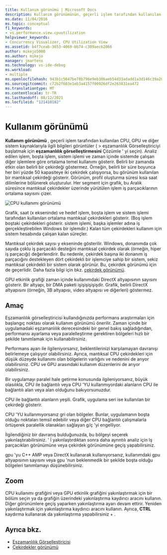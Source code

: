 ```yaml
---
title: Kullanım görünümü | Microsoft Docs
description: Kullanım görünümünün, geçerli işlem tarafından kullanılan CPU, GPU ve diğer sistem kaynaklarıyla ilgili bilgileri görüntüleyeceğini öğrenin.
ms.date: 11/04/2016
ms.topic: conceptual
f1_keywords:
- vs.performance.view.cpuutilization
helpviewer_keywords:
- Concurrency Visualizer, CPU Utilization View
ms.assetid: b4f7ceab-3653-4069-bb74-c309aec62866
author: mikejo5000
ms.author: mikejo
manager: jmartens
ms.technology: vs-ide-debug
ms.workload:
- multiple
ms.openlocfilehash: 943b1c5647be78b796e9eb386aeb54d33adadd1a3d146c39a2880024cf3e91bd
ms.sourcegitcommit: c72b2f603e1eb3a4157f00926df2e263831ea472
ms.translationtype: MT
ms.contentlocale: tr-TR
ms.lasthandoff: 08/12/2021
ms.locfileid: "121410182"
---
```

# <a name="utilization-view"></a>Kullanım görünümü
**Kullanım görünümü** , geçerli işlem tarafından kullanılan CPU, GPU ve diğer sistem kaynaklarıyla ilgili bilgileri görüntüler (   >  eşzamanlılık Görselleştiriciyi başlatmak için **eşzamanlılık görselleştirmesini** Çözümle ' yi seçin). Analiz edilen işlem, boşta işlem, sistem işlemi ve zaman içinde sistemde çalışan diğer işlemlere göre ortalama temel kullanımı gösterir. Belirli bir zamanda etkin olan belirli bir çekirdeği göstermez. Örneğin, belirli bir süre boyunca her biri yüzde 50 kapasiteye iki çekirdek çalışıyorsa, bu görünüm kullanılan bir mantıksal çekirdeği gösterir. Görünüm, profil oluşturma süresi kısa saat dilimlerine bölünerek oluşturulur. Her segment için grafik, bu Aralık süresince mantıksal çekirdekler üzerinde yürütülen işlem iş parçacıklarının ortalama sayısını çizer.

 ![CPU kullanımı görünümü](../profiling/media/vsts_ppacpuutil.png "VSTS_PPAcpuUtil")

 Grafik, saat (x ekseninde) ve hedef işlem, boşta işlem ve sistem işlemi tarafından kullanılan ortalama mantıksal çekirdekleri gösterir. (Boş işlem boştaki çekirdekleri gösterir. sistem işlemi, başka işlemler adına iş gerçekleştirebilen Windows bir işlemdir.) Kalan tüm çekirdekleri kullanım için sistem hesabında çalışan kalan süreçler.

 Mantıksal çekirdek sayısı y ekseninde gösterilir. Windows, donanımda çok sayıda çoklu iş parçacıklı desteğini mantıksal çekirdek olarak (örneğin, hiper iş parçacığı) değerlendirir. Bu nedenle, çekirdek başına iki donanım iş parçacığını destekleyen dört çekirdekli bir işlemciye sahip bir sistem, sekiz mantıksal çekirdekli bir sistem olarak görünür. Bu, çekirdek görünümü için de geçerlidir. Daha fazla bilgi için bkz. [çekirdek görünümü](../profiling/cores-view.md).

 GPU etkinlik grafiği zaman içinde kullanımdaki DirectX altyapısının sayısını gösterir.  Bir altyapı, bir DMA paketi işişişişişişdir.  Grafik, belirli DirectX altyapısını (örneğin, 3B altyapısı, video altyapısı ve diğerleri) göstermez.

## <a name="purpose"></a>Amaç
 Eşzamanlılık görselleştiricisi kullandığınızda performans araştırmaları için başlangıç noktası olarak kullanım görünümü önerilir. Zaman içinde bir uygulamadaki eşzamanlılık derecesindeki bir genel bakış sağladığından, performansı ayarlama veya paralelleştirme gerektiren bölgeleri hızlı bir şekilde tanımlamak için kullanabilirsiniz.

 Performans ayarı ile ilgileniyorsanız, beklentilerinizi karşılamayan davranışı belirlemeye çalışıyor olabilirsiniz. Ayrıca, mantıksal CPU çekirdekleri için düşük düzeyde kullanımı olan bölgelerin varlığını ve nedenini de arıyor olabilirsiniz. CPU ve GPU arasındaki kullanım düzenlerini de arıyor olabilirsiniz.

 Bir uygulamayı paralel hale getirme konusunda ilgileniyorsanız, büyük olasılıkla, CPU ile bağlantılı veya CPU 'YU kullanmıyordaki alanların CPU ile bağlantılı alan veya alan olduğunu bakıyorsunuzdur.

 CPU ile bağlantılı alanların yeşili. Grafik, uygulama seri ise kullanılan bir çekirdeği gösterir.

 CPU 'YU kullanmıyorsanız gri olan bölgeler. Bunlar, uygulamanın boşta olduğu noktaları temsil edebilir veya diğer CPU bağlantılı çalışmalarla örtüşerek paralellik olanakları sağlayan g/ç 'yi engelliyor.

 İlgilendiğiniz bir davranış bulduğunuzda, bu bölgeyi seçerek yakınlaştırabilirsiniz. ' İ yakınlaştırdıktan sonra daha ayrıntılı analiz için Iş parçacıkları görünümüne veya çekirdek görünümüne geçiş yapabilirsiniz.

 gpu 'yu C++ AMP veya DirectX kullanarak kullanıyorsanız, kullanımdaki gpu altyapısının sayısını veya gpu 'nun beklenmedik bir şekilde boşta olduğu bölgeleri tanımlamayı düşünebilirsiniz.

## <a name="zoom"></a>Zoom
 CPU kullanımı grafiğini veya GPU etkinlik grafiğini yakınlaştırmak için bir bölüm seçin ya da grafiğin üzerindeki yakınlaştırma kaydırıcı aracını kullanın. Diğer görünümlere geçiş yaparken yakınlaştırma ayarı devam ettirir. Yeniden yakınlaştırmak için yakınlaştırma kaydırıcı aracını kullanın. Ayrıca, **CTRL** kaydırma kullanarak da yakınlaştırma yapabilirsiniz + .

## <a name="see-also"></a>Ayrıca bkz.
- [Eşzamanlılık Görselleştiricisi](../profiling/concurrency-visualizer.md)
- [Çekirdekler görünümü](../profiling/cores-view.md)